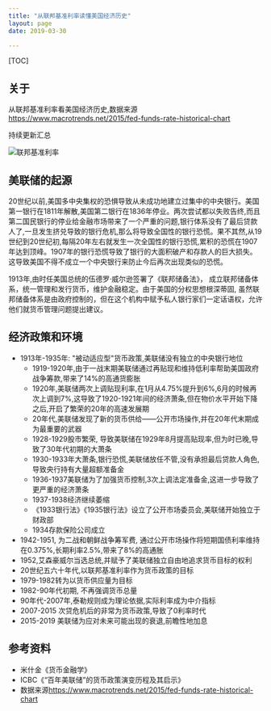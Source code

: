```yaml
---
title: "从联邦基准利率读懂美国经济历史"
layout: page
date: 2019-03-30

---
```


[TOC]

## 关于
从联邦基准利率看美国经济历史,数据来源 <https://www.macrotrends.net/2015/fed-funds-rate-historical-chart>

持续更新汇总


![联邦基准利率](/wiki/static/images/american-interest.png)

## 美联储的起源
20世纪以前,美国多中央集权的恐惧导致从未成功地建立过集中的中央银行。美国第一银行在1811年解散,美国第二银行在1836年停业。两次尝试都以失败告终,而且第二国民银行的停业给金融市场带来了一个严重的问题,银行体系没有了最后贷款人了,一旦发生挤兑导致的银行危机,那么将导致全国性的银行恐慌。果不其然,从19世纪到20世纪初,每隔20年左右就发生一次全国性的银行恐慌,累积的恐慌在1907年达到顶峰。1907年的银行恐慌导致了银行的大面积破产和存款人的巨大损失。这导致美国不得不成立一个中央银行来防止今后再次出现类似的恐慌。

1913年,由时任美国总统的伍德罗·威尔逊签署了《联邦储备法》， 成立联邦储备体系，统一管理和发行货币，维护金融稳定。由于美国的分权思想根深蒂固, 虽然联邦储备体系是由政府控制的，但在这个机构中赋予私人银行家们一定话语权，允许他们就货币管理问题提出建议。

## 经济政策和环境
- 1913年-1935年: "被动适应型"货币政策,美联储没有独立的中央银行地位
    - 1919-1920年,由于一战末期美联储通过再贴现和维持低利率帮助美国政府战争筹款,带来了14%的高通货膨胀
    - 1920年,美联储两次上调贴现利率,在1月从4.75%提升到6%,6月的时候再次上调到7%,这导致了1920-1921年间的经济萧条,但在物价水平开始下降之后,开启了繁荣的20年的高速发展期
    - 20年代,美联储发现了新的货币供给——公开市场操作,并在20年代末期成为最重要的武器
    - 1928-1929股市繁荣, 导致美联储在1929年8月提高贴现率,但为时已晚,导致了30年代初期的大萧条
    - 1930-1933年大萧条,银行恐慌,美联储放任不管,没有承担最后贷款人角色,导致央行持有大量超额准备金
    - 1936-1937美联储为了加强货币控制,3次上调法定准备金,这进一步导致了更严重的经济萧条
    - 1937-1938经济继续萎缩
    - 《1933银行法》《1935银行法》设立了公开市场委员会,美联储开始独立于财政部
    - 1934存款保险公司成立
- 1942-1951, 为二战和朝鲜战争筹军费, 通过公开市场操作将短期国债利率维持在0.375%,长期利率2.5%,带来了8%的高通胀
- 1952,艾森豪威尔当选总统,并赋予了美联储独立自由地追求货币目标的权利
- 20世纪五六十年代,以联邦基准利率作为货币政策的目标
- 1979-1982转为以货币供应量为目标
- 1982-90年代初期, 不再强调货币总量
- 90年代-2007年,泰勒规则成为理论依据,实际利率成为中介指标
- 2007-2015 次贷危机后的非常为货币政策,导致了0利率时代
- 2015-2019 美联储为应对未来可能出现的衰退,前瞻性地加息
    

## 参考资料
- 米什金《货币金融学》
- ICBC《“百年美联储”的货币政策演变历程及其启示》
- 数据来源<https://www.macrotrends.net/2015/fed-funds-rate-historical-chart>